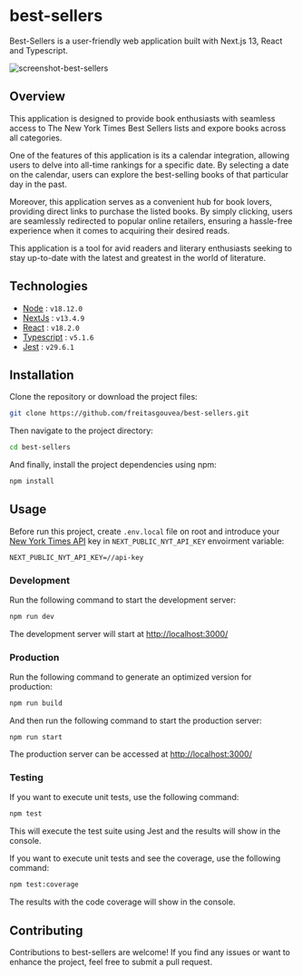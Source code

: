 # best-sellers

Best-Sellers is a user-friendly web application built with Next.js 13, React and Typescript.

![screenshot-best-sellers](https://github.com/freitasgouvea/best-sellers/assets/46804396/14e2306c-43ff-42db-983e-a63ecba9b787)

## Overview

This application is designed to provide book enthusiasts with seamless access to The New York Times Best Sellers lists and expore books across all categories.

One of the features of this application is its a calendar integration, allowing users to delve into all-time rankings for a specific date. By selecting a date on the calendar, users can explore the best-selling books of that particular day in the past.

Moreover, this application serves as a convenient hub for book lovers, providing direct links to purchase the listed books. By simply clicking, users are seamlessly redirected to popular online retailers, ensuring a hassle-free experience when it comes to acquiring their desired reads.

This application is a tool for avid readers and literary enthusiasts seeking to stay up-to-date with the latest and greatest in the world of literature.

## Technologies

- [Node](https://nodejs.org/en/blog/release/v18.12.0) : `v18.12.0`
- [NextJs](https://nextjs.org/) : `v13.4.9`
- [React](https://react.dev/) : `v18.2.0`
- [Typescript](https://www.typescriptlang.org/) : `v5.1.6`
- [Jest](https://jestjs.io/) : `v29.6.1`

## Installation

Clone the repository or download the project files:

```bash
git clone https://github.com/freitasgouvea/best-sellers.git
```

Then navigate to the project directory:

```bash
cd best-sellers
```

And finally, install the project dependencies using npm:

```bash
npm install
```

## Usage

Before run this project, create `.env.local` file on root and introduce your [New York Times API](https://developer.nytimes.com/) key in `NEXT_PUBLIC_NYT_API_KEY` envoirment variable:

```
NEXT_PUBLIC_NYT_API_KEY=//api-key
```

### Development

Run the following command to start the development server:

```bash
npm run dev
```

The development server will start at [http://localhost:3000/](http://localhost:3000/)

### Production

Run the following command to generate an optimized version for production:

```bash
npm run build
```

And then run  the following command to start the production server:

```
npm run start
```

The  production server can be accessed at [http://localhost:3000/](http://localhost:3000/)

### Testing

If you want to execute unit tests, use the following command:

```bash
npm test
```

This will execute the test suite using Jest and the results will show in the console.

If you want to execute unit tests and see the coverage, use the following command: 

```bash
npm test:coverage
```

The results with the code coverage will show in the console.

## Contributing

Contributions to best-sellers are welcome! If you find any issues or want to enhance the project, feel free to submit a pull request.
